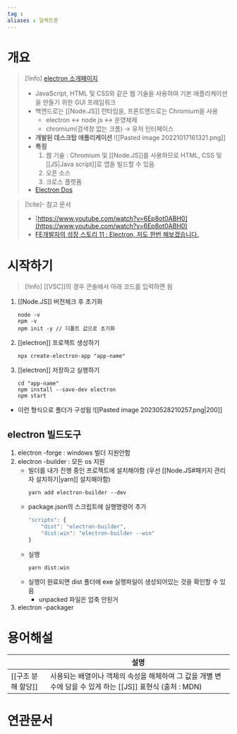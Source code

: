 ```yaml
---
tag : 
aliases : 일렉트론
---
```


# 개요
>[!info] [electron 소개페이지](https://www.electronjs.org/)
> - JavaScript, HTML 및 CSS와 같은 웹 기술을 사용하여 기본 애플리케이션을 만들기 위한 GUI 프레임워크
> - 백엔드로는 [[Node.JS]] 런타임을, 프론트엔드로는 Chromium을 사용
> 	- electron ↔ node js ↔ 운영체제
> 	- chromium(검색창 없는 크롬) → 유저 인터페이스
> - **개발된 데스크탑 애플리케이션** ![[Pasted image 20221017161321.png]]
> - **특징**
> 	1.  웹 기술 : Chromium 및 [[Node.JS]]를 사용하므로 HTML, CSS 및 [[JS|Java script]]로 앱을 빌드할 수 있음
> 	2.  오픈 소스
> 	3.  크로스 플랫폼 
> - [Electron Dos](https://www.electronjs.org/docs/latest) 

>[!cite]- 참고 문서
> - [https://www.youtube.com/watch?v=6Ep8ot0ABH0](https://www.youtube.com/watch?v=6Ep8ot0ABH0)
> - [FE개발자의 성장 스토리 11 : Electron, 저도 한번 해보겠습니다.](https://tech.kakao.com/2021/08/17/frontend-growth-11/)

# 시작하기
>[!info] [[VSC]]의 경우 콘솔에서 아래 코드를 입력하면 됨

1. [[Node.JS]] 버전체크 후 초기화
	```
	node -v
	npm -v
	npm init -y // 디폴트 값으로 초기화
	```
2. [[electron]] 프로젝트 생성하기
	```
	npx create-electron-app "app-name"
	```
3. [[electron]] 저장하고 실행하기
	```
	cd "app-name"
	npm install --save-dev electron
	npm start
	```
- 이런 형식으로 폴더가 구성됨
  ![[Pasted image 20230528210257.png|200]]

## electron 빌드도구
1. electron -forge : windows 빌더 지원안함
2. electron -builder : 모든 os 지원
	- 빌더를 내가 진행 중인 프로젝트에 설치해야함 (우선 [[Node.JS#패키지 관리자 설치하기|yarn]] 설치해야함)
		```
		yarn add electron-builder --dev
		```
	- package.json의 스크립트에 실행명령어 추가
		```js
		"scripts": { 
			"dist": "electron-builder", 
			"dist:win": "electron-builder --win"
		}
		```
	- 실행
		```
		yarn dist:win
		```
	- 실행이 완료되면 dist 폴더에 exe 실행파일이 생성되어있는 것을 확인할 수 있음
		- unpacked 파일은 압축 안된거
3. electron -packager


# 용어해설

 |     | 설명 |
 | --- | ---- |
 | [[구조 분해 할당]]    | 사용되는 배열이나 객체의 속성을 해체하여 그 값을 개별 변수에 담을 수 있게 하는 [[JS]] 표현식 (출처 : MDN)      |


# 연관문서